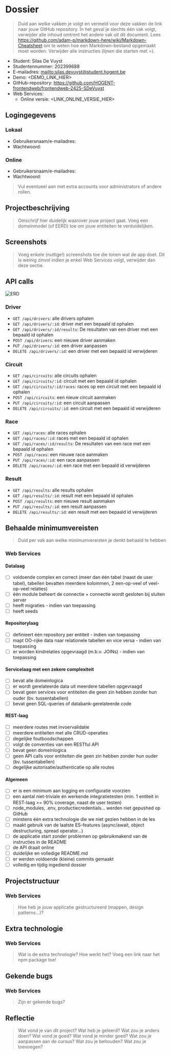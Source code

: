 # Dossier

> Duid aan welke vakken je volgt en vermeld voor deze vakken de link naar jouw GitHub repository. In het geval je slechts één vak volgt, verwijder alle inhoud omtrent het andere vak uit dit document.
> Lees <https://github.com/adam-p/markdown-here/wiki/Markdown-Cheatsheet> om te weten hoe een Markdown-bestand opgemaakt moet worden.
> Verwijder alle instructies (lijnen die starten met >).

- Student: Silas De Vuyst
- Studentennummer: 202399688
- E-mailadres: <mailto:silas.devuyst@student.hogent.be>
- Demo: <DEMO_LINK_HIER>
- GitHub-repository: <https://github.com/HOGENT-frontendweb/frontendweb-2425-SDeVuyst>
- Web Services:
  - Online versie: <LINK_ONLINE_VERSIE_HIER>

## Logingegevens

### Lokaal

- Gebruikersnaam/e-mailadres:
- Wachtwoord:

### Online

- Gebruikersnaam/e-mailadres:
- Wachtwoord:

> Vul eventueel aan met extra accounts voor administrators of andere rollen.

## Projectbeschrijving

> Omschrijf hier duidelijk waarover jouw project gaat. Voeg een domeinmodel (of EERD) toe om jouw entiteiten te verduidelijken.

## Screenshots

> Voeg enkele (nuttige!) screenshots toe die tonen wat de app doet.
> Dit is weinig zinvol indien je enkel Web Services volgt, verwijder dan deze sectie.

## API calls

![ERD](<images/erd.png>)

### Driver
- `GET /api/drivers`: alle drivers ophalen
- `GET /api/drivers/:id`: driver met een bepaald id ophalen
- `GET /api/drivers/:id/results`: De resultaten van een driver met een bepaald id ophalen
- `POST /api/drivers`: een nieuwe driver aanmaken
- `PUT /api/drivers/:id`: een driver aanpassen
- `DELETE /api/drivers/:id`: een driver met een bepaald id verwijderen

### Circuit
- `GET /api/circuits`: alle circuits ophalen
- `GET /api/circuits/:id`: circuit met een bepaald id ophalen
- `GET /api/circuits/:id/races`: races op een circuit met een bepaald id ophalen
- `POST /api/circuits`: een nieuw circuit aanmaken
- `PUT /api/circuits/:id`: een circuit aanpassen
- `DELETE /api/circuits/:id`: een circuit met een bepaald id verwijderen

### Race
- `GET /api/races`: alle races ophalen
- `GET /api/races/:id`: races met een bepaald id ophalen
- `GET /api/races/:id/results`: De resultaten van een race met een bepaald id ophalen
- `POST /api/races`: een nieuwe race aanmaken
- `PUT /api/races/:id`: een race aanpassen
- `DELETE /api/races/:id`: een race met een bepaald id verwijderen
  
### Result
- `GET /api/results`: alle results ophalen
- `GET /api/results/:id`: result met een bepaald id ophalen
- `POST /api/results`: een nieuwe result aanmaken
- `PUT /api/results/:id`: een result aanpassen
- `DELETE /api/results/:id`: een result met een bepaald id verwijderen
  
## Behaalde minimumvereisten

> Duid per vak aan welke minimumvereisten je denkt behaald te hebben

### Web Services

#### Datalaag

- [ ] voldoende complex en correct (meer dan één tabel (naast de user tabel), tabellen bevatten meerdere kolommen, 2 een-op-veel of veel-op-veel relaties)
- [ ] één module beheert de connectie + connectie wordt gesloten bij sluiten server
- [ ] heeft migraties - indien van toepassing
- [ ] heeft seeds

#### Repositorylaag

- [ ] definieert één repository per entiteit - indien van toepassing
- [ ] mapt OO-rijke data naar relationele tabellen en vice versa - indien van toepassing
- [ ] er worden kindrelaties opgevraagd (m.b.v. JOINs) - indien van toepassing

#### Servicelaag met een zekere complexiteit

- [ ] bevat alle domeinlogica
- [ ] er wordt gerelateerde data uit meerdere tabellen opgevraagd
- [ ] bevat geen services voor entiteiten die geen zin hebben zonder hun ouder (bv. tussentabellen)
- [ ] bevat geen SQL-queries of databank-gerelateerde code

#### REST-laag

- [ ] meerdere routes met invoervalidatie
- [ ] meerdere entiteiten met alle CRUD-operaties
- [ ] degelijke foutboodschappen
- [ ] volgt de conventies van een RESTful API
- [ ] bevat geen domeinlogica
- [ ] geen API calls voor entiteiten die geen zin hebben zonder hun ouder (bv. tussentabellen)
- [ ] degelijke autorisatie/authenticatie op alle routes

#### Algemeen

- [ ] er is een minimum aan logging en configuratie voorzien
- [ ] een aantal niet-triviale én werkende integratietesten (min. 1 entiteit in REST-laag >= 90% coverage, naast de user testen)
- [ ] node_modules, .env, productiecredentials... werden niet gepushed op GitHub
- [ ] minstens één extra technologie die we niet gezien hebben in de les
- [ ] maakt gebruik van de laatste ES-features (async/await, object destructuring, spread operator...)
- [ ] de applicatie start zonder problemen op gebruikmakend van de instructies in de README
- [ ] de API draait online
- [ ] duidelijke en volledige README.md
- [ ] er werden voldoende (kleine) commits gemaakt
- [ ] volledig en tijdig ingediend dossier

## Projectstructuur

### Web Services

> Hoe heb je jouw applicatie gestructureerd (mappen, design patterns...)?

## Extra technologie

### Web Services

> Wat is de extra technologie? Hoe werkt het? Voeg een link naar het npm package toe!

## Gekende bugs

### Web Services

> Zijn er gekende bugs?

## Reflectie

> Wat vond je van dit project? Wat heb je geleerd? Wat zou je anders doen? Wat vond je goed? Wat vond je minder goed?
> Wat zou je aanpassen aan de cursus? Wat zou je behouden? Wat zou je toevoegen?
